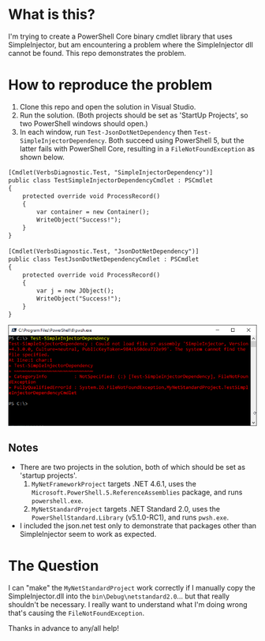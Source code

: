 # What is this?
I'm trying to create a PowerShell Core binary cmdlet library that uses SimpleInjector, but am encountering a problem where the SimpleInjector dll cannot be found. This repo demonstrates the problem.

# How to reproduce the problem
1. Clone this repo and open the solution in Visual Studio.
1. Run the solution. (Both projects should be set as 'StartUp Projects', so two PowerShell windows should open.)
1. In each window, run `Test-JsonDotNetDependency` then `Test-SimpleInjectorDependency`. Both succeed using PowerShell 5, but the latter fails with PowerShell Core, resulting in a `FileNotFoundException` as shown below.

```
[Cmdlet(VerbsDiagnostic.Test, "SimpleInjectorDependency")]
public class TestSimpleInjectorDependencyCmdlet : PSCmdlet
{
    protected override void ProcessRecord()
    {
        var container = new Container();
        WriteObject("Success!");
    }
}

[Cmdlet(VerbsDiagnostic.Test, "JsonDotNetDependency")]
public class TestJsonDotNetDependencyCmdlet : PSCmdlet
{
    protected override void ProcessRecord()
    {
        var j = new JObject();
        WriteObject("Success!");
    }
}
```

![error](https://raw.githubusercontent.com/refactorsaurusrex/SimpleInjectorPowerShellCoreIssue/master/images/PSCoreError.png)

## Notes

- There are two projects in the solution, both of which should be set as 'startup projects'.
    1. `MyNetFrameworkProject` targets .NET 4.6.1, uses the `Microsoft.PowerShell.5.ReferenceAssemblies` package, and runs `powershell.exe`.
    1. `MyNetStandardProject` targets .NET Standard 2.0, uses the `PowerShellStandard.Library` (v5.1.0-RC1), and runs `pwsh.exe`.
- I included the json.net test only to demonstrate that packages other than SimpleInjector seem to work as expected. 

# The Question
I can "make" the `MyNetStandardProject` work correctly if I manually copy the SimpleInjector.dll into the `bin\Debug\netstandard2.0`... but that really shouldn't be necessary. I really want to understand what I'm doing wrong that's causing the `FileNotFoundException`.

Thanks in advance to any/all help!
